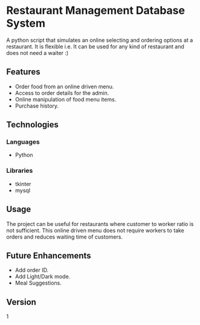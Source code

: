 # Restaurant Management Database System

A python script that simulates an online selecting and ordering options at a restaurant. It is flexible i.e. It can be used for any kind of restaurant and does not need a waiter :)

## Features
- Order food from an online driven menu.
- Access to order details for the admin.
- Online manipulation of food menu items.
- Purchase history.

## Technologies
### Languages
- Python

### Libraries
- tkinter
- mysql

## Usage
The project can be useful for restaurants where customer to worker ratio is not sufficient. This online driven menu does not require workers to take orders and reduces waiting time of customers.

## Future Enhancements
- Add order ID.
- Add Light/Dark mode.
- Meal Suggestions.

## Version
1
